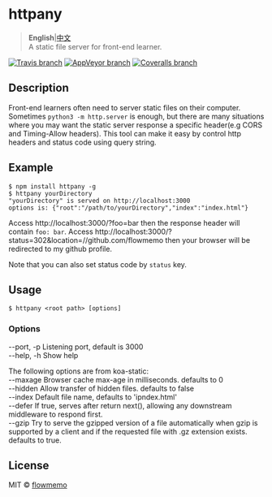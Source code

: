 # httpany
> **English**|[中文](https://github.com/flowmemo/httpany/blob/master/README.zh-cn.md)  
A static file server for front-end learner.

[![Travis branch](https://img.shields.io/travis/flowmemo/httpany/master.svg?style=flat-square)](https://travis-ci.org/flowmemo/httpany)
[![AppVeyor branch](https://img.shields.io/appveyor/ci/flowmemo/httpany/master.svg?style=flat-square&label=Win%20Test)](https://ci.appveyor.com/project/flowmemo/httpany/branch/master)
[![Coveralls branch](https://img.shields.io/coveralls/flowmemo/httpany/master.svg?style=flat-square)](https://coveralls.io/github/flowmemo/httpany?branch=master)

## Description
Front-end learners often need to server static files on their computer.
Sometimes `python3 -m http.server` is enough, but there are many situations where you may want the static server response a specific header(e.g CORS and Timing-Allow headers). This tool can make it easy by control http headers and status code using query string.

## Example
```shell
$ npm install httpany -g
$ httpany yourDirectory
"yourDirectory" is served on http://localhost:3000
options is: {"root":"/path/to/yourDirectory","index":"index.html"}
```
Access http://localhost:3000/?foo=bar then the response header will contain `foo: bar`. 
Access http://localhost:3000/?status=302&location=//github.com/flowmemo then your browser will be redirected to my github profile.


Note that you can also set status code by `status` key.

## Usage
```shell
$ httpany <root path> [options]
```
### Options
--port, -p Listening port, default is 3000  
--help, -h Show help  

The following options are from koa-static:  
--maxage Browser cache max-age in milliseconds. defaults to 0  
--hidden Allow transfer of hidden files. defaults to false  
--index Default file name, defaults to 'ipndex.html'  
--defer If true, serves after return next(), allowing any downstream middleware to respond first.  
--gzip Try to serve the gzipped version of a file automatically when gzip is supported by a client and if the requested file with .gz extension exists. defaults to true.  

## License
MIT © [flowmemo](http://weibo.com/flowmemo)
